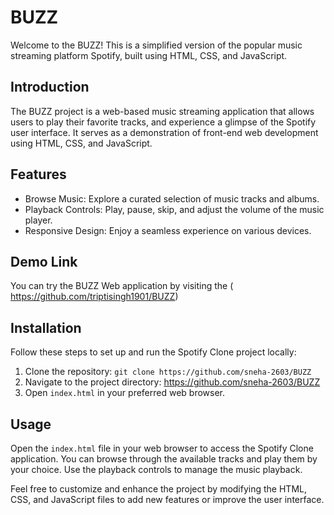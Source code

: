 # BUZZ


Welcome to the BUZZ! This is a simplified version of the popular music streaming platform Spotify, built using HTML, CSS, and JavaScript.

## Introduction

The BUZZ project is a web-based music streaming application that allows users to play their favorite tracks, and experience a glimpse of the Spotify user interface. It serves as a demonstration of front-end web development using HTML, CSS, and JavaScript.


## Features

- Browse Music: Explore a curated selection of music tracks and albums.
- Playback Controls: Play, pause, skip, and adjust the volume of the music player.
- Responsive Design: Enjoy a seamless experience on various devices.

  
## Demo Link
You can try the BUZZ Web application by visiting the ( https://github.com/triptisingh1901/BUZZ)

## Installation

Follow these steps to set up and run the Spotify Clone project locally:

1. Clone the repository: `git clone https://github.com/sneha-2603/BUZZ`
2. Navigate to the project directory: https://github.com/sneha-2603/BUZZ
3. Open `index.html` in your preferred web browser.

## Usage

Open the `index.html` file in your web browser to access the Spotify Clone application. You can browse through the available tracks and play them by your choice. Use the playback controls to manage the music playback.

Feel free to customize and enhance the project by modifying the HTML, CSS, and JavaScript files to add new features or improve the user interface.





